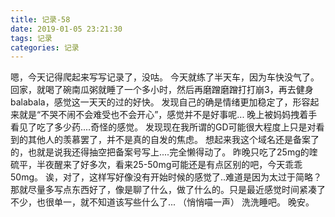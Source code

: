 ```yaml
---
title: 记录-58
date: 2019-01-05 23:21:30
tags: 记录
categories: 记录
---
```

嗯，今天记得爬起来写写记录了，没咕。
今天就练了半天车，因为车快没气了。
回家，就喝了碗南瓜粥就睡了一个多小时，然后再磨蹭磨蹭打打崩3，再去健身balabala，感觉这一天天的过的好快。
发现自己的确是情绪更加稳定了，形容起来就是“不哭不闹不会难受也不会开心”，感觉并不是好事呢...
晚上被妈妈拽着手看见了吃了多少药....奇怪的感觉。
发现现在我所谓的GD可能很大程度上只是对看到的其他人的羡慕罢了，并不是真的自发的焦虑。
想起来我这个域名还是备案了的，也就是说我还得抽空把备案号写上....完全懒得动了。
昨晚只吃了25mg的喹硫平，半夜醒来了好多次，看来25-50mg可能还是有点区别的吧，今天乖乖50mg。
诶，对了，这样写好像没有开始时候的感觉了..难道是因为太过于简略？
那就尽量多写点东西好了，像是聊了什么，做了什么的。只是最近感觉时间紧凑了不少，也很单一，就不知道该写些什么了...
（悄悄喵一声）
洗洗睡吧。
晚安。